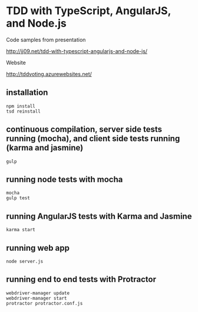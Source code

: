 # TDD with TypeScript, AngularJS, and Node.js

Code samples from presentation 

http://jj09.net/tdd-with-typescript-angularjs-and-node-js/

Website

http://tddvoting.azurewebsites.net/

## installation

    npm install
    tsd reinstall

## continuous compilation, server side tests running (mocha), and client side tests running (karma and jasmine) 

    gulp

## running node tests with mocha

    mocha
    gulp test
    
## running AngularJS tests with Karma and Jasmine

    karma start
    
## running web app

    node server.js
    
## running end to end tests with Protractor

    webdriver-manager update 
    webdriver-manager start
    protractor protractor.conf.js